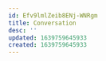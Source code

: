 ```yaml
---
id: Efv9lmlZeib8ENj-WNRgm
title: Conversation
desc: ''
updated: 1639759645933
created: 1639759645933
---
```


